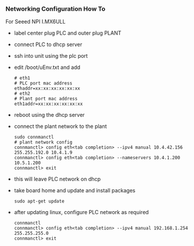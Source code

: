 ### Networking Configuration How To
For Seeed NPI I.MX6ULL

- label center plug PLC and outer plug PLANT
- connect PLC to dhcp server
- ssh into unit using the plc port
- edit /boot/uEnv.txt and add 
    ```
    # eth1
    # PLC port mac address
    ethaddr=xx:xx:xx:xx:xx:xx
    # eth2
    # Plant port mac address
    eth1addr=xx:xx:xx:xx:xx:xx
    ```
- reboot using the dhcp server
- connect the plant network to the plant
    ```
    sudo connmanctl
    # plant network config
    connmanctl> config eth<tab completion> --ipv4 manual 10.4.42.156 255.255.192.0 10.4.1.9
    connmanctl> config eth<tab completion> --nameservers 10.4.1.200 10.5.1.200
    connmanctl> exit
    ```
 - this will leave PLC network on dhcp
 - take board home and update and install packages
    ```
    sudo apt-get update
    ```

 - after updating linux, configure PLC network as required
    ```
    connmanctl
    connmanctl> config eth<tab completion> --ipv4 manual 192.168.1.254 255.255.255.0
    connmanctl> exit
    ```
 
 
